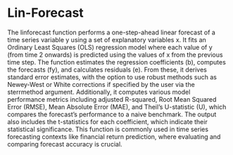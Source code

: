 # Lin-Forecast

The linforecast function performs a one-step-ahead linear forecast of a time series variable y using a set of explanatory variables x. It fits an Ordinary Least Squares (OLS) regression model where each value of y (from time 2 onwards) is predicted using the values of x from the previous time step. The function estimates the regression coefficients (b), computes the forecasts (fy), and calculates residuals (e). From these, it derives standard error estimates, with the option to use robust methods such as Newey-West or White corrections if specified by the user via the sterrmethod argument. Additionally, it computes various model performance metrics including adjusted R-squared, Root Mean Squared Error (RMSE), Mean Absolute Error (MAE), and Theil’s U-statistic (U), which compares the forecast’s performance to a naive benchmark. The output also includes the t-statistics for each coefficient, which indicate their statistical significance. This function is commonly used in time series forecasting contexts like financial return prediction, where evaluating and comparing forecast accuracy is crucial.
